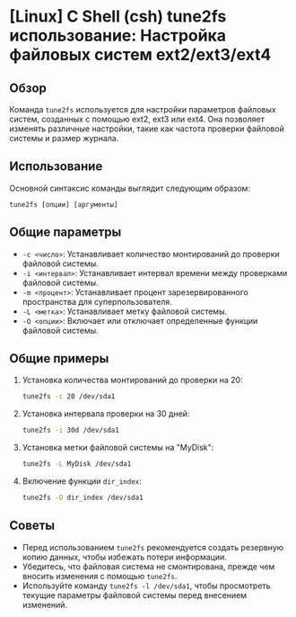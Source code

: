 # [Linux] C Shell (csh) tune2fs использование: Настройка файловых систем ext2/ext3/ext4

## Обзор
Команда `tune2fs` используется для настройки параметров файловых систем, созданных с помощью ext2, ext3 или ext4. Она позволяет изменять различные настройки, такие как частота проверки файловой системы и размер журнала.

## Использование
Основной синтаксис команды выглядит следующим образом:

```
tune2fs [опции] [аргументы]
```

## Общие параметры
- `-c <число>`: Устанавливает количество монтирований до проверки файловой системы.
- `-i <интервал>`: Устанавливает интервал времени между проверками файловой системы.
- `-m <процент>`: Устанавливает процент зарезервированного пространства для суперпользователя.
- `-L <метка>`: Устанавливает метку файловой системы.
- `-O <опции>`: Включает или отключает определенные функции файловой системы.

## Общие примеры
1. Установка количества монтирований до проверки на 20:
   ```bash
   tune2fs -c 20 /dev/sda1
   ```

2. Установка интервала проверки на 30 дней:
   ```bash
   tune2fs -i 30d /dev/sda1
   ```

3. Установка метки файловой системы на "MyDisk":
   ```bash
   tune2fs -L MyDisk /dev/sda1
   ```

4. Включение функции `dir_index`:
   ```bash
   tune2fs -O dir_index /dev/sda1
   ```

## Советы
- Перед использованием `tune2fs` рекомендуется создать резервную копию данных, чтобы избежать потери информации.
- Убедитесь, что файловая система не смонтирована, прежде чем вносить изменения с помощью `tune2fs`.
- Используйте команду `tune2fs -l /dev/sda1`, чтобы просмотреть текущие параметры файловой системы перед внесением изменений.
